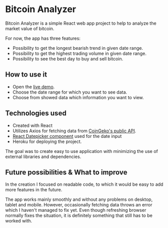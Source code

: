 <h1>Bitcoin Analyzer</h1>

<p>Bitcoin Analyzer is a simple React web app project to help to analyze the market value of bitcoin.</p>
<p>For now, the app has three features:
  <ul>
    <li>
      Possibility to get the longest bearish trend in given date range.
    </li>
    <li>
      Possibility to get the highest trading volume in given date range.
    </li>
    <li>
      Possibility to see the best day to buy and sell bitcoin.
    </li>
  </ul>
  
 <h2>How to use it</h2>
 <ul>
    <li>
      Open the <a href="https://bitcoin-analyzer-lp.herokuapp.com/" target="_blank">live demo</a>.
    </li>
    <li>
      Choose the date range for which you want to see data.
    </li>
    <li>
      Choose from showed data which information you want to view.
    </li>
  </ul>
  
 <h2>Technologies used</h2>
 <ul>
    <li>
      Created with React
    </li>
    <li>
      Utilizes Axios for fetching data from <a href="https://www.coingecko.com/en/api/documentation" target="_blank">CoinGeko's public API</a>.
    </li>
    <li>
      <a href="https://reactdatepicker.com/" target="_blank">React Datepicker component</a> used for the date input
    </li>
    <li>
      Heroku for deploying the project.
    </li>
  </ul>
 <p>The goal was to create easy to use application with minimizing the use of external libraries and dependencies.</p>
 
 <h2>Future possibilities & What to improve</h2>
 <p>In the creation I focused on readable code, to which it would be easy to add more features in the future.</p>
 <p>The app works mainly smoothly and without any problems on desktop, tablet and mobile. However, occasionally fetching data throws an error which I haven't managed to fix yet. Even though refreshing browser normally fixes the situation, it is definitely something that still has to be worked with.</p>
